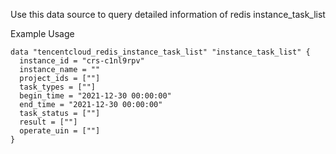 Use this data source to query detailed information of redis instance_task_list

Example Usage

```hcl
data "tencentcloud_redis_instance_task_list" "instance_task_list" {
  instance_id = "crs-c1nl9rpv"
  instance_name = ""
  project_ids = [""]
  task_types = [""]
  begin_time = "2021-12-30 00:00:00"
  end_time = "2021-12-30 00:00:00"
  task_status = [""]
  result = [""]
  operate_uin = [""]
}
```